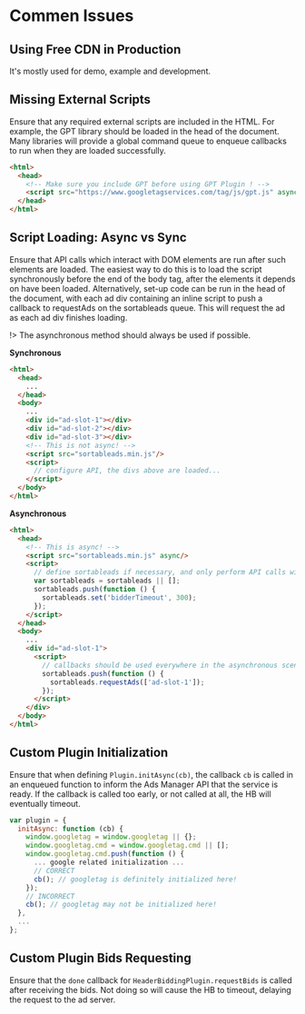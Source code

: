 # Commen Issues

## Using Free CDN in Production

It's mostly used for demo, example and development.

## Missing External Scripts

Ensure that any required external scripts are included in the HTML. For example, the GPT library should be loaded in the head of the document. Many libraries will provide a global command queue to enqueue callbacks to run when they are loaded successfully.

```html
<html>
  <head>
    <!-- Make sure you include GPT before using GPT Plugin ! -->
    <script src="https://www.googletagservices.com/tag/js/gpt.js" async/>
  </head>
</html>
```

## Script Loading: Async vs Sync

Ensure that API calls which interact with DOM elements are run after such elements are loaded. The easiest way to do this is to load the script synchronously before the end of the body tag, after the elements it depends on have been loaded. Alternatively, set-up code can be run in the head of the document, with each ad div containing an inline script to push a callback to requestAds on the sortableads queue. This will request the ad as each ad div finishes loading.

!> The asynchronous method should always be used if possible.

**Synchronous**

```html
<html>
  <head>
    ...
  </head>
  <body>
    ...
    <div id="ad-slot-1"></div>
    <div id="ad-slot-2"></div>
    <div id="ad-slot-3"></div>
    <!-- This is not async! -->
    <script src="sortableads.min.js"/>
    <script>
      // configure API, the divs above are loaded...
    </script>
  </body>
</html>
```

**Asynchronous**

```html
<html>
  <head>
    <!-- This is async! -->
    <script src="sortableads.min.js" async/>
    <script>
      // define sortableads if necessary, and only perform API calls within callbacks
      var sortableads = sortableads || [];
      sortableads.push(function () {
        sortableads.set('bidderTimeout', 300);
      });
    </script>
  </head>
  <body>
    ...
    <div id="ad-slot-1">
      <script>
        // callbacks should be used everywhere in the asynchronous scenario
        sortableads.push(function () {
          sortableads.requestAds(['ad-slot-1']);
        });
      </script>
    </div>
  </body>
</html>
```

## Custom Plugin Initialization

Ensure that when defining `Plugin.initAsync(cb)`, the callback `cb` is called in an enqueued function to inform the Ads Manager API that the service is ready. If the callback is called too early, or not called at all, the HB will eventually timeout.

```javascript
var plugin = {
  initAsync: function (cb) {
    window.googletag = window.googletag || {};
    window.googletag.cmd = window.googletag.cmd || [];
    window.googletag.cmd.push(function () {
      ... google related initialization ...
      // CORRECT
      cb(); // googletag is definitely initialized here!
    });
    // INCORRECT
    cb(); // googletag may not be initialized here!
  },
  ...
};
```

## Custom Plugin Bids Requesting

Ensure that the `done` callback for `HeaderBiddingPlugin.requestBids` is called after receiving the bids. Not doing so will cause the HB to timeout, delaying the request to the ad server.
